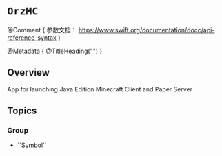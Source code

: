 
# ``OrzMC``
@Comment {
    参数文档：
    https://www.swift.org/documentation/docc/api-reference-syntax
}

@Metadata {
    @TitleHeading("")
}

## Overview

App for launching Java Edition Minecraft Client and Paper Server

## Topics

### <!--@START_MENU_TOKEN@-->Group<!--@END_MENU_TOKEN@-->

- <!--@START_MENU_TOKEN@-->``Symbol``<!--@END_MENU_TOKEN@-->

